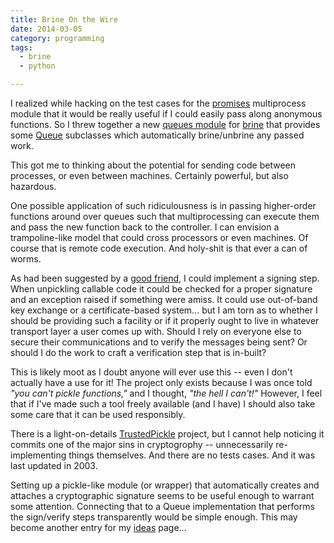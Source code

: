 ```yaml
---
title: Brine On the Wire
date: 2014-03-05
category: programming
tags:
  - brine
  - python

---
```


I realized while hacking on the test cases for the [promises]
multiprocess module that it would be really useful if I could easily
pass along anonymous functions. So I threw together a new
[queues module] for [brine] that provides some [Queue] subclasses
which automatically brine/unbrine any passed work.

This got me to thinking about the potential for sending code between
processes, or even between machines. Certainly powerful, but also
hazardous.

[promises]: http://github.com/obriencj/python-promises

[brine]: http://github.com/obriencj/python-brine

[queues module]: http://obriencj.preoccupied.net/python-brine/queues/

[Queue]: http://docs.python.org/2/library/multiprocessing.html#multiprocessing.Queue

<!-- more -->

One possible application of such ridiculousness is in passing
higher-order functions around over queues such that multiprocessing
can execute them and pass the new function back to the controller. I
can envision a trampoline-like model that could cross processors or
even machines. Of course that is remote code execution. And holy-shit
is that ever a can of worms.

As had been suggested by a [good friend], I could implement a signing
step. When unpickling callable code it could be checked for a proper
signature and an exception raised if something were amiss. It could
use out-of-band key exchange or a certificate-based system... but I am
torn as to whether I should be providing such a facility or if it
properly ought to live in whatever transport layer a user comes up
with. Should I rely on everyone else to secure their communications
and to verify the messages being sent?  Or should I do the work to
craft a verification step that is in-built?

This is likely moot as I doubt anyone will ever use this -- even I
don't actually have a use for it! The project only exists because I
was once told _"you can't pickle functions,"_ and I thought, _"the
hell I can't!"_ However, I feel that if I've made such a tool freely
available (and I have) I should also take some care that it can be
used responsibly.

[good friend]: https://plus.google.com/+PhillipJones/ "Phillip Jones on G+"

There is a light-on-details [TrustedPickle] project, but I cannot help
noticing it commits one of the major sins in cryptogrophy --
unnecessarily re-implementing things themselves. And there are no
tests cases. And it was last updated in 2003.

[TrustedPickle]: http://sourceforge.net/projects/trustedpickle/

Setting up a pickle-like module (or wrapper) that automatically
creates and attaches a cryptographic signature seems to be useful
enough to warrant some attention. Connecting that to a Queue
implementation that performs the sign/verify steps transparently would
be simple enough. This may become another entry for my
[ideas]({filename}/projects/ideas.md) page...
